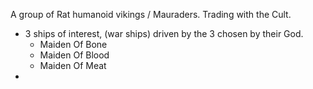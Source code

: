 A group of Rat humanoid vikings / Mauraders.  Trading with the Cult.

* 3 ships of interest, (war ships) driven by the 3 chosen by their God. 
	* Maiden Of Bone
	* Maiden Of Blood
	* Maiden Of Meat
* 